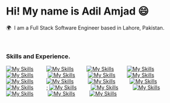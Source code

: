 # Hi! My name is Adil Amjad 😄

🌍  I am a Full Stack Software Engineer based in Lahore, Pakistan.

<br />

### Skills and Experience.

[![My Skills](https://skillicons.dev/icons?i=html)]() &nbsp;&nbsp;&nbsp;&nbsp;&nbsp;&nbsp;&nbsp; [![My Skills](https://skillicons.dev/icons?i=css)]() &nbsp;&nbsp;&nbsp;&nbsp;&nbsp;&nbsp;&nbsp; [![My Skills](https://skillicons.dev/icons?i=sass)]() &nbsp;&nbsp;&nbsp;&nbsp;&nbsp;&nbsp;&nbsp; [![My Skills](https://skillicons.dev/icons?i=bootstrap)]() &nbsp;&nbsp; &nbsp;&nbsp;&nbsp;&nbsp;&nbsp; [![My Skills](https://skillicons.dev/icons?i=tailwind)]() &nbsp;&nbsp;&nbsp;&nbsp;&nbsp; &nbsp;&nbsp; [![My Skills](https://skillicons.dev/icons?i=js)]() &nbsp;&nbsp;&nbsp;&nbsp;&nbsp;&nbsp;&nbsp; [![My Skills](https://skillicons.dev/icons?i=ts)]() &nbsp;&nbsp;&nbsp;&nbsp;&nbsp;&nbsp; [![My Skills](https://skillicons.dev/icons?i=react)]() &nbsp;&nbsp;&nbsp;&nbsp;&nbsp;&nbsp;&nbsp; [![My Skills](https://skillicons.dev/icons?i=nextjs)]() &nbsp;&nbsp;&nbsp;&nbsp;&nbsp;&nbsp;&nbsp; [![My Skills](https://skillicons.dev/icons?i=nodejs)]() &nbsp;&nbsp;&nbsp;&nbsp;&nbsp;&nbsp;&nbsp;&nbsp; [![My Skills](https://skillicons.dev/icons?i=express)]() &nbsp;&nbsp;&nbsp;&nbsp;&nbsp;&nbsp;&nbsp;&nbsp; [![My Skills](https://skillicons.dev/icons?i=mongodb)]() &nbsp;&nbsp;&nbsp;&nbsp;&nbsp;&nbsp;&nbsp; [![My Skills](https://skillicons.dev/icons?i=redis)]() &nbsp;&nbsp;&nbsp;&nbsp;&nbsp;&nbsp;&nbsp;&nbsp;; [![My Skills](https://skillicons.dev/icons?i=firebase)]() &nbsp;&nbsp;&nbsp;&nbsp;&nbsp;&nbsp;&nbsp;&nbsp; [![My Skills](https://skillicons.dev/icons?i=docker)]() &nbsp;&nbsp;&nbsp;&nbsp;&nbsp;&nbsp;&nbsp;&nbsp; [![My Skills](https://skillicons.dev/icons?i=aws)]() &nbsp;&nbsp;&nbsp;&nbsp;&nbsp;&nbsp;&nbsp;&nbsp; [![My Skills](https://skillicons.dev/icons?i=git)]() &nbsp;&nbsp;&nbsp;&nbsp;&nbsp;&nbsp;&nbsp;&nbsp; [![My Skills](https://skillicons.dev/icons?i=postman)]() &nbsp;&nbsp;&nbsp;&nbsp;&nbsp;&nbsp;&nbsp;&nbsp; [![My Skills](https://skillicons.dev/icons?i=cpp)]() 
